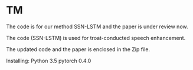 # TM
The code is for our method SSN-LSTM and the paper is under review now. 

The code (SSN-LSTM) is used for troat-conducted speech enhancement.

The updated code and the paper is enclosed in the Zip file.

Installing:
Python 3.5
pytorch 0.4.0
